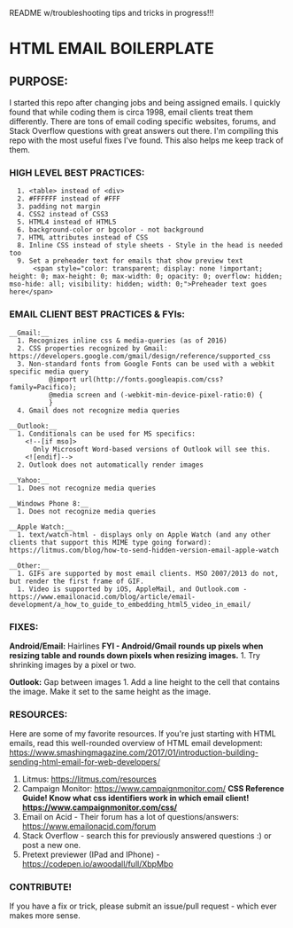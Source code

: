 README w/troubleshooting tips and tricks in progress!!!

# HTML EMAIL BOILERPLATE

## PURPOSE:
  I started this repo after changing jobs and being assigned emails. I quickly found that while coding them is circa 1998, email clients treat them differently. There are tons of email coding specific websites, forums, and Stack Overflow questions with great answers out there. I'm compiling this repo with the most useful fixes I've found. This also helps me keep track of them.


### HIGH LEVEL BEST PRACTICES:
      1. <table> instead of <div>
      2. #FFFFFF instead of #FFF
      3. padding not margin
      4. CSS2 instead of CSS3
      5. HTML4 instead of HTML5
      6. background-color or bgcolor - not background
      7. HTML attributes instead of CSS
      8. Inline CSS instead of style sheets - Style in the head is needed too
      9. Set a preheader text for emails that show preview text
          <span style="color: transparent; display: none !important; height: 0; max-height: 0; max-width: 0; opacity: 0; overflow: hidden; mso-hide: all; visibility: hidden; width: 0;">Preheader text goes here</span>


### EMAIL CLIENT BEST PRACTICES & FYIs:
    __Gmail:__
      1. Recognizes inline css & media-queries (as of 2016)
      2. CSS properties recognized by Gmail: https://developers.google.com/gmail/design/reference/supported_css
      3. Non-standard fonts from Google Fonts can be used with a webkit  specific media query
              @import url(http://fonts.googleapis.com/css?family=Pacifico);
              @media screen and (-webkit-min-device-pixel-ratio:0) {
              }
      4. Gmail does not recognize media queries

    __Outlook:__
      1. Conditionals can be used for MS specifics:
        <!--[if mso]>
          Only Microsoft Word-based versions of Outlook will see this.
        <![endif]-->
      2. Outlook does not automatically render images

    __Yahoo:__
      1. Does not recognize media queries

    __Windows Phone 8:__
      1. Does not recognize media queries

    __Apple Watch:__
      1. text/watch-html - displays only on Apple Watch (and any other clients that support this MIME type going forward): https://litmus.com/blog/how-to-send-hidden-version-email-apple-watch

    __Other:__
      1. GIFs are supported by most email clients. MSO 2007/2013 do not, but render the first frame of GIF.
      1. Video is supported by iOS, AppleMail, and Outlook.com - https://www.emailonacid.com/blog/article/email-development/a_how_to_guide_to_embedding_html5_video_in_email/


### FIXES:
  __Android/Email:__
    Hairlines
    **FYI - Android/Gmail rounds up pixels when resizing table and rounds down pixels when resizing images.**
      1. Try shrinking images by a pixel or two.

  __Outlook:__
    Gap between images
       1. Add a line height to the cell that contains the image. Make it set to the same height as the image.


### RESOURCES:
Here are some of my favorite resources.
  If you're just starting with HTML emails, read this well-rounded overview of HTML email development: https://www.smashingmagazine.com/2017/01/introduction-building-sending-html-email-for-web-developers/

  1. Litmus: https://litmus.com/resources
  2. Campaign Monitor: https://www.campaignmonitor.com/
    **CSS Reference Guide! Know what css identifiers work in which email client! https://www.campaignmonitor.com/css/**
  3. Email on Acid - Their forum has a lot of questions/answers: https://www.emailonacid.com/forum
  4. Stack Overflow - search this for previously answered questions :) or post a new one.
  5. Pretext previewer (IPad and IPhone) - https://codepen.io/awoodall/full/XbpMbo


### CONTRIBUTE!
If you have a fix or trick, please submit an issue/pull request - which ever makes more sense.
